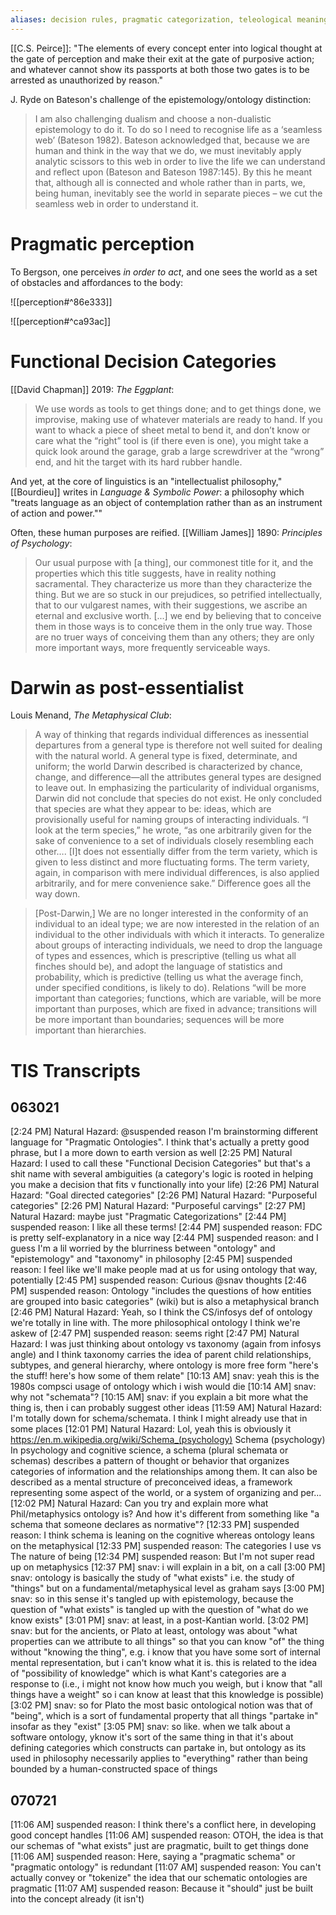 ```yaml
---
aliases: decision rules, pragmatic categorization, teleological meaning
---
```


[[C.S. Peirce]]: "The elements of every concept enter into logical thought at the gate of perception and make their exit at the gate of purposive action; and whatever cannot show its passports at both those two gates is to be arrested as unauthorized by reason."

J. Ryde on Bateson's challenge of the epistemology/ontology distinction:
> I am also challenging dualism and choose a non-dualistic epistemology to do it. To do so I need to recognise life as a ‘seamless web’ (Bateson 1982). Bateson acknowledged that, because we are human and think in the way that we do, we must inevitably apply analytic scissors to this web in order to live the life we can understand and reflect upon (Bateson and Bateson 1987:145). By this he meant that, although all is connected and whole rather than in parts, we, being human, inevitably see the world in separate pieces – we cut the seamless web in order to understand it.

# Pragmatic perception
To Bergson, one perceives _in order to act_, and one sees the world as a set of obstacles and affordances to the body:

![[perception#^86e333]]

![[perception#^ca93ac]]

# Functional Decision Categories

[[David Chapman]] 2019: *The Eggplant*:

> We use words as tools to get things done; and to get things done, we improvise, making use of whatever materials are ready to hand. If you want to whack a piece of sheet metal to bend it, and don’t know or care what the “right” tool is (if there even is one), you might take a quick look around the garage, grab a large screwdriver at the “wrong” end, and hit the target with its hard rubber handle.

And yet, at the core of linguistics is an "intellectualist philosophy," [[Bourdieu]] writes in _Language & Symbolic Power_: a philosophy which "treats language as an object of contemplation rather than as an instrument of action and power.""

Often, these human purposes are reified. [[William James]] 1890: *Principles of Psychology*:

> Our usual purpose with [a thing], our commonest title for it, and the properties which this title suggests, have in reality nothing sacramental. They characterize us more than they characterize the thing. But we are so stuck in our prejudices, so petrified intellectually, that to our vulgarest names, with their suggestions, we ascribe an eternal and exclusive worth. [...] we end by believing that to conceive them in those ways is to conceive them in the only true way. Those are no truer ways of conceiving them than any others; they are only more important ways, more frequently serviceable ways. 

# Darwin as post-essentialist

Louis Menand, _The Metaphysical Club_:

> A way of thinking that regards individual differences as inessential departures from a general type is therefore not well suited for dealing with the natural world. A general type is fixed, determinate, and uniform; the world Darwin described is characterized by chance, change, and difference—all the attributes general types are designed to leave out. In emphasizing the particularity of individual organisms, Darwin did not conclude that species do not exist. He only concluded that species are what they appear to be: ideas, which are provisionally useful for naming groups of interacting individuals. “I look at the term species,” he wrote, “as one arbitrarily given for the sake of convenience to a set of individuals closely resembling each other…. [I]t does not essentially differ from the term variety, which is given to less distinct and more fluctuating forms. The term variety, again, in comparison with mere individual differences, is also applied arbitrarily, and for mere convenience sake.” Difference goes all the way down.

> [Post-Darwin,] We are no longer interested in the conformity of an individual to an ideal type; we are now interested in the relation of an individual to the other individuals with which it interacts. To generalize about groups of interacting individuals, we need to drop the language of types and essences, which is prescriptive (telling us what all finches should be), and adopt the language of statistics and probability, which is predictive (telling us what the average finch, under specified conditions, is likely to do). Relations “will be more important than categories; functions, which are variable, will be more important than purposes, which are fixed in advance; transitions will be more important than boundaries; sequences will be more important than hierarchies.

# TIS Transcripts

## 063021

[2:24 PM] Natural Hazard: @suspended reason I'm brainstorming different language for "Pragmatic Ontologies". I think that's actually a pretty good phrase, but I a more down to earth version as well
[2:25 PM] Natural Hazard: I used to call these "Functional Decision Categories" but that's a shit name with several ambiguities (a category's logic is rooted in helping you make a decision that fits v functionally into your life)
[2:26 PM] Natural Hazard: "Goal directed categories"
[2:26 PM] Natural Hazard: "Purposeful categories"
[2:26 PM] Natural Hazard: "Purposeful carvings"
[2:27 PM] Natural Hazard: maybe just "Pragmatic Categorizations"
[2:44 PM] suspended reason: I like all these terms!
[2:44 PM] suspended reason: FDC is pretty self-explanatory in a nice way
[2:44 PM] suspended reason: and I guess I'm a lil worried by the blurriness between "ontology" and "epistemology" and "taxonomy" in philosophy
[2:45 PM] suspended reason: I feel like we'll make people mad at us for using ontology that way, potentially
[2:45 PM] suspended reason: Curious @snav thoughts
[2:46 PM] suspended reason: Ontology "includes the questions of how entities are grouped into basic categories" (wiki) but is also a metaphysical branch
[2:46 PM] Natural Hazard: Yeah, so I think the CS/infosys def of ontology we're totally in line with. The more philosophical ontology I think we're askew of
[2:47 PM] suspended reason: seems right
[2:47 PM] Natural Hazard: I was just thinking about ontology vs taxonomy (again from infosys angle) and I think taxonomy carries the idea of parent child relationships, subtypes, and general hierarchy, where ontology is more free form "here's the stuff! here's how some of them relate"
[10:13 AM] snav: yeah this is the 1980s compsci usage of ontology which i wish would die
[10:14 AM] snav: why not "schemata"?
[10:15 AM] snav: if you explain a bit more what the thing is, then i can probably suggest other ideas
[11:59 AM] Natural Hazard: I'm totally down for schema/schemata. I think I might already use that in some places
[12:01 PM] Natural Hazard: Lol, yeah this is obviously it https://en.m.wikipedia.org/wiki/Schema_(psychology)
Schema (psychology)
In psychology and cognitive science, a schema (plural schemata or schemas) describes a pattern of thought or behavior that organizes categories of information and the relationships among them. It can also be described as a mental structure of preconceived ideas, a framework representing some aspect of the world, or a system of organizing and per...
[12:02 PM] Natural Hazard: Can you try and explain more what Phil/metaphysics ontology is? And how it's different from something like "a schema that someone declares as normative"?
[12:33 PM] suspended reason: I think schema is leaning on the cognitive whereas ontology leans on the metaphysical
[12:33 PM] suspended reason: The categories I use vs The nature of being
[12:34 PM] suspended reason: But I'm not super read up on metaphysics
[12:37 PM] snav: i will explain in a bit, on a call
[3:00 PM] snav: ontology is basically the study of "what exists" i.e. the study of "things" but on a fundamental/metaphysical level as graham says
[3:00 PM] snav: so in this sense it's tangled up with epistemology, because the question of "what exists" is tangled up with the question of "what do we know exists"
[3:01 PM] snav: at least, in a post-Kantian world.
[3:02 PM] snav: but for the ancients, or Plato at least, ontology was about "what properties can we attribute to all things" so that you can know "of" the thing without "knowing the thing", e.g. i know that you have some sort of internal mental representation, but i can't know what it is. this is related to the idea of "possibility of knowledge" which is what Kant's categories are a response to (i.e., i might not know how much you weigh, but i know that "all things have a weight" so i can know at least that this knowledge is possible)
[3:02 PM] snav: so for Plato the most basic ontological notion was that of "being", which is a sort of fundamental property that all things "partake in" insofar as they "exist"
[3:05 PM] snav: so like. when we talk about a software ontology, yknow it's sort of the same thing in that it's about defining categories which constructs can partake in, but ontology as its used in philosophy necessarily applies to "everything" rather than being bounded by a human-constructed space of things

## 070721

[11:06 AM] suspended reason: I think there's a conflict here, in developing good concept handles
[11:06 AM] suspended reason: OTOH, the idea is that our schemas of "what exists" just are pragmatic, built to get things done
[11:06 AM] suspended reason: Here, saying a "pragmatic schema" or "pragmatic ontology" is redundant
[11:07 AM] suspended reason: You can't actually convey or "tokenize" the idea that our schematic ontologies are pragmatic
[11:07 AM] suspended reason: Because it "should" just be built into the concept already (it isn't)